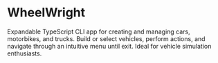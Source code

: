 # WheelWright
Expandable TypeScript CLI app for creating and managing cars, motorbikes, and trucks. Build or select vehicles, perform actions, and navigate through an intuitive menu until exit. Ideal for vehicle simulation enthusiasts.
